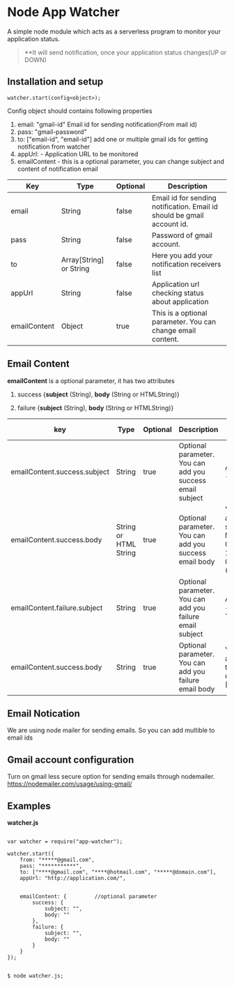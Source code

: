 # Node App Watcher
A simple node module which acts as a serverless program to monitor your        application status.
    
> **It will send notification, once your application status changes(UP or DOWN) 
    
## Installation and setup

```watcher.start(config<object>);```


Config object should contains following properties
1. email: "gmail-id"
    Email id for sending notification(From mail id)
2. pass: "gmail-password"
3. to: ["email-id", "email-id"]
    add one or multiple gmail ids for getting notification from watcher
4. appUrl:  - Application URL to be monitored
5. emailContent - this is a optional parameter,
    you can change subject and content of notification email


| Key            | Type      |Optional| Description                       |
|----------------|-----------|--------|-----------------------------------|
| email          | String    |false| Email id for sending notification. Email id should be gmail account id. |
| pass           | String    |false|  Password of gmail account. |
| to             | Array[String] or String|false|  Here you add your notification receivers list |
| appUrl         | String    |false| Application url checking status about application |
| emailContent   | Object    |true|  This is a optional parameter. You can change email content.| 

## Email Content

**emailContent** is a optional parameter, it has two attributes

 1. success {**subject** (String), **body** (String or HTMLString)}

 2. failure {**subject** (String), **body** (String or HTMLString)}

| key           | Type            |Optional| Description               | default values |
|---------------|-----------------|--------|---------------------------|---------|
| emailContent.success.subject| String|true| Optional parameter. You can add you success email subject| App Status - Started |
| emailContent.success.body| String or HTML String|true| Optional parameter. You can add you success email body| <div>Your application started at Mon Mar 01 2018 16:50:02 GMT+0530 (IST)</div> |
| emailContent.failure.subject| String|true| Optional parameter. You can add you failure email subject|App Status - Terminated|
| emailContent.success.body| String|true| Optional parameter. You can add you failure email body|<div>Your application terminated due to [Reason]</div>|

## Email Notication
We are using node mailer for sending emails. So you can add multible to email ids

## Gmail account configuration
Turn on gmail less secure option for sending emails through nodemailer.
https://nodemailer.com/usage/using-gmail/

## Examples

**watcher.js**
```

var watcher = require("app-watcher");

watcher.start({
    from: "*****@gmail.com",
    pass: "***********",
    to: ["****@gmail.com", "****@hotmail.com", "*****@domain.com"],
    appUrl: "http://application.com/",


    emailContent: {         //optional parameter
        success: {
            subject: "",
            body: ""
        },
        failure: {
            subject: "",
            body: ""
        }
    }
});


$ node watcher.js;

```

